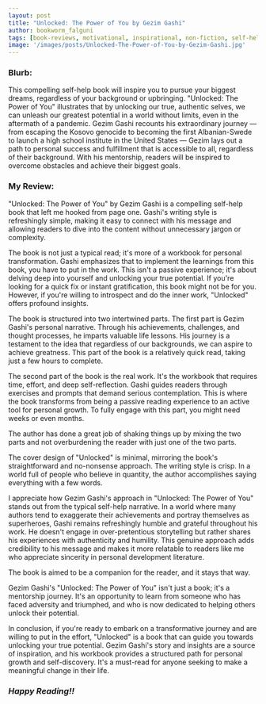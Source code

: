```yaml
---
layout: post
title: "Unlocked: The Power of You by Gezim Gashi"
author: bookworm_falguni
tags: [book-reviews, motivational, inspirational, non-fiction, self-help, journal, memoir, life, gratitude, success, positivity, habits, personality, work, career, Sweden, Kosovo]
image: '/images/posts/Unlocked-The-Power-of-You-by-Gezim-Gashi.jpg'
---
```


### **Blurb:**
This compelling self-help book will inspire you to pursue your biggest dreams, regardless of your background or upbringing. "Unlocked: The Power of You" illustrates that by unlocking our true, authentic selves, we can unleash our greatest potential in a world without limits, even in the aftermath of a pandemic.
Gezim Gashi recounts his extraordinary journey — from escaping the Kosovo genocide to becoming the first Albanian-Swede to launch a high school institute in the United States — Gezim lays out a path to personal success and fulfillment that is accessible to all, regardless of their background. With his mentorship, readers will be inspired to overcome obstacles and achieve their biggest goals.

### **My Review:**
"Unlocked: The Power of You" by Gezim Gashi is a compelling self-help book that left me hooked from page one. Gashi's writing style is refreshingly simple, making it easy to connect with his message and allowing readers to dive into the content without unnecessary jargon or complexity. 

The book is not just a typical read; it's more of a workbook for personal transformation. Gashi emphasizes that to implement the learnings from this book, you have to put in the work. This isn't a passive experience; it's about delving deep into yourself and unlocking your true potential. If you're looking for a quick fix or instant gratification, this book might not be for you. However, if you're willing to introspect and do the inner work, "Unlocked" offers profound insights.

The book is structured into two intertwined parts. The first part is Gezim Gashi's personal narrative. Through his achievements, challenges, and thought processes, he imparts valuable life lessons. His journey is a testament to the idea that regardless of our backgrounds, we can aspire to achieve greatness. This part of the book is a relatively quick read, taking just a few hours to complete.

The second part of the book is the real work. It's the workbook that requires time, effort, and deep self-reflection. Gashi guides readers through exercises and prompts that demand serious contemplation. This is where the book transforms from being a passive reading experience to an active tool for personal growth. To fully engage with this part, you might need weeks or even months. 

The author has done a great job of shaking things up by mixing the two parts and not overburdening the reader with just one of the two parts.

The cover design of "Unlocked" is minimal, mirroring the book's straightforward and no-nonsense approach. The writing style is crisp. In a world full of people who believe in quantity, the author accomplishes saying everything with a few words.

I appreciate how Gezim Gashi's approach in "Unlocked: The Power of You" stands out from the typical self-help narrative. In a world where many authors tend to exaggerate their achievements and portray themselves as superheroes, Gashi remains refreshingly humble and grateful throughout his work. He doesn't engage in over-pretentious storytelling but rather shares his experiences with authenticity and humility. This genuine approach adds credibility to his message and makes it more relatable to readers like me who appreciate sincerity in personal development literature. 

The book is aimed to be a companion for the reader, and it stays that way.

Gezim Gashi's "Unlocked: The Power of You" isn't just a book; it's a mentorship journey. It's an opportunity to learn from someone who has faced adversity and triumphed, and who is now dedicated to helping others unlock their potential. 

In conclusion, if you're ready to embark on a transformative journey and are willing to put in the effort, "Unlocked" is a book that can guide you towards unlocking your true potential. Gezim Gashi's story and insights are a source of inspiration, and his workbook provides a structured path for personal growth and self-discovery. It's a must-read for anyone seeking to make a meaningful change in their life.

### ***Happy Reading!!***
